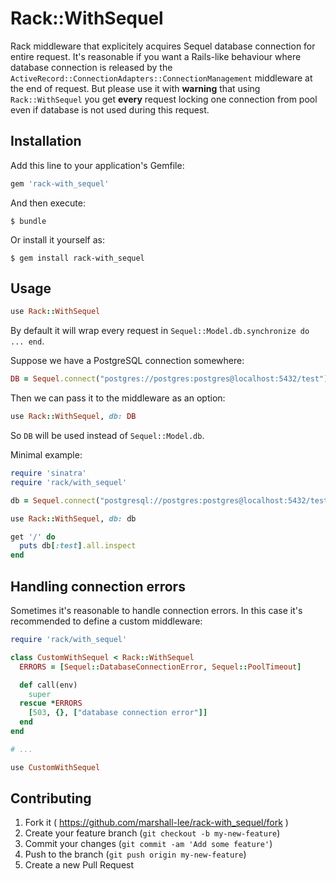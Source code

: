 # Rack::WithSequel

Rack middleware that explicitely acquires Sequel database connection for entire request. It's reasonable if you want a Rails-like behaviour where database connection is released by the `ActiveRecord::ConnectionAdapters::ConnectionManagement` middleware at the end of request. But please use it with **warning** that using `Rack::WithSequel` you get **every** request locking one connection from pool even if database is not used during this request.

## Installation

Add this line to your application's Gemfile:

```ruby
gem 'rack-with_sequel'
```

And then execute:

    $ bundle

Or install it yourself as:

    $ gem install rack-with_sequel

## Usage

```ruby
use Rack::WithSequel
```

By default it will wrap every request in `Sequel::Model.db.synchronize do ... end`.

Suppose we have a PostgreSQL connection somewhere:

```ruby
DB = Sequel.connect("postgres://postgres:postgres@localhost:5432/test")
```

Then we can pass it to the middleware as an option:

```ruby
use Rack::WithSequel, db: DB
```

So `DB` will be used instead of `Sequel::Model.db`.

Minimal example:

```ruby
require 'sinatra'
require 'rack/with_sequel'

db = Sequel.connect("postgresql://postgres:postgres@localhost:5432/test")

use Rack::WithSequel, db: db

get '/' do
  puts db[:test].all.inspect
end
```

## Handling connection errors

Sometimes it's reasonable to handle connection errors. In this case it's recommended to define a custom middleware:

```ruby
require 'rack/with_sequel'

class CustomWithSequel < Rack::WithSequel
  ERRORS = [Sequel::DatabaseConnectionError, Sequel::PoolTimeout]

  def call(env)
    super
  rescue *ERRORS
    [503, {}, ["database connection error"]]
  end
end

# ...

use CustomWithSequel
```

## Contributing

1. Fork it ( https://github.com/marshall-lee/rack-with_sequel/fork )
2. Create your feature branch (`git checkout -b my-new-feature`)
3. Commit your changes (`git commit -am 'Add some feature'`)
4. Push to the branch (`git push origin my-new-feature`)
5. Create a new Pull Request
